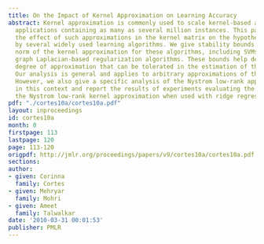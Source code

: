 ```yaml
---
title: On the Impact of Kernel Approximation on Learning Accuracy
abstract: Kernel approximation is commonly used to scale kernel-based algorithms to
  applications containing as many as several million instances. This paper analyzes
  the effect of such approximations in the kernel matrix on the hypothesis generated
  by several widely used learning algorithms. We give stability bounds based on the
  norm of the kernel approximation for these algorithms, including SVMs, KRR, and
  graph Laplacian-based regularization algorithms. These bounds help determine the
  degree of approximation that can be tolerated in the estimation of the kernel matrix.
  Our analysis is general and applies to arbitrary approximations of the kernel matrix.
  However, we also give a specific analysis of the Nystrom low-rank approximation
  in this context and report the results of experiments evaluating the quality of
  the Nystrom low-rank kernel approximation when used with ridge regression.
pdf: "./cortes10a/cortes10a.pdf"
layout: inproceedings
id: cortes10a
month: 0
firstpage: 113
lastpage: 120
page: 113-120
origpdf: http://jmlr.org/proceedings/papers/v9/cortes10a/cortes10a.pdf
sections: 
author:
- given: Corinna
  family: Cortes
- given: Mehryar
  family: Mohri
- given: Ameet
  family: Talwalkar
date: '2010-03-31 00:01:53'
publisher: PMLR
---
```

